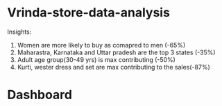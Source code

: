 # Vrinda-store-data-analysis
Insights:

1. Women are more likely to buy as comapred to men (-65%)
2. Maharastra, Karnataka and Uttar pradesh are the top 3 states (-35%)
3. Adult age group(30-49 yrs) is max contributing (-50%)
4. Kurti, wester dress and set are max contributing to the sales(-87%)


# Dashboard 
